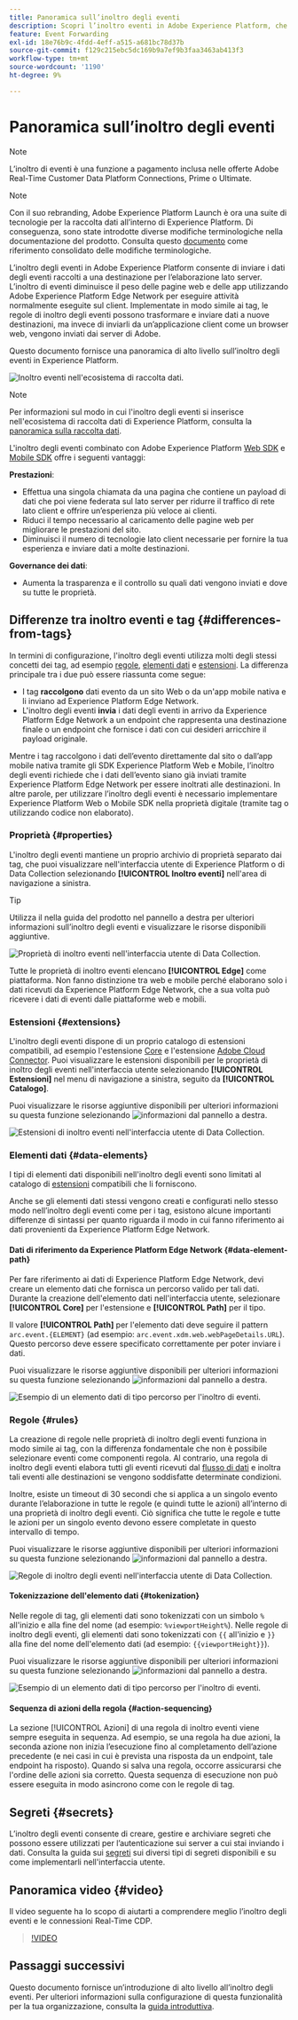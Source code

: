 ```yaml
---
title: Panoramica sull’inoltro degli eventi
description: Scopri l’inoltro eventi in Adobe Experience Platform, che consente di utilizzare la rete Edge di Experience Platform per eseguire attività senza modificare l’implementazione dei tag.
feature: Event Forwarding
exl-id: 18e76b9c-4fdd-4eff-a515-a681bc78d37b
source-git-commit: f129c215ebc5dc169b9a7ef9b3faa3463ab413f3
workflow-type: tm+mt
source-wordcount: '1190'
ht-degree: 9%

---
```


# Panoramica sull’inoltro degli eventi

>[!NOTE]
>
>L’inoltro di eventi è una funzione a pagamento inclusa nelle offerte Adobe Real-Time Customer Data Platform Connections, Prime o Ultimate.

>[!NOTE]
>
>Con il suo rebranding, Adobe Experience Platform Launch è ora una suite di tecnologie per la raccolta dati all’interno di Experience Platform. Di conseguenza, sono state introdotte diverse modifiche terminologiche nella documentazione del prodotto. Consulta questo [documento](../../term-updates.md) come riferimento consolidato delle modifiche terminologiche.

L’inoltro degli eventi in Adobe Experience Platform consente di inviare i dati degli eventi raccolti a una destinazione per l’elaborazione lato server. L’inoltro di eventi diminuisce il peso delle pagine web e delle app utilizzando Adobe Experience Platform Edge Network per eseguire attività normalmente eseguite sul client. Implementate in modo simile ai tag, le regole di inoltro degli eventi possono trasformare e inviare dati a nuove destinazioni, ma invece di inviarli da un’applicazione client come un browser web, vengono inviati dai server di Adobe.

Questo documento fornisce una panoramica di alto livello sull’inoltro degli eventi in Experience Platform.

![Inoltro eventi nell&#39;ecosistema di raccolta dati.](../../../collection/images/home/event-forwarding.png)

>[!NOTE]
>
>Per informazioni sul modo in cui l&#39;inoltro degli eventi si inserisce nell&#39;ecosistema di raccolta dati di Experience Platform, consulta la [panoramica sulla raccolta dati](../../../collection/home.md).

L&#39;inoltro degli eventi combinato con Adobe Experience Platform [Web SDK](/help/web-sdk/home.md) e [Mobile SDK](https://experienceleague.adobe.com/docs/platform-learn/data-collection/mobile-sdk/overview.html) offre i seguenti vantaggi:

**Prestazioni**:

* Effettua una singola chiamata da una pagina che contiene un payload di dati che poi viene federata sul lato server per ridurre il traffico di rete lato client e offrire un’esperienza più veloce ai clienti.
* Riduci il tempo necessario al caricamento delle pagine web per migliorare le prestazioni del sito.
* Diminuisci il numero di tecnologie lato client necessarie per fornire la tua esperienza e inviare dati a molte destinazioni.

**Governance dei dati**:

* Aumenta la trasparenza e il controllo su quali dati vengono inviati e dove su tutte le proprietà.

## Differenze tra inoltro eventi e tag {#differences-from-tags}

In termini di configurazione, l&#39;inoltro degli eventi utilizza molti degli stessi concetti dei tag, ad esempio [regole](../managing-resources/rules.md), [elementi dati](../managing-resources/data-elements.md) e [estensioni](../managing-resources/extensions/overview.md). La differenza principale tra i due può essere riassunta come segue:

* I tag **raccolgono** dati evento da un sito Web o da un&#39;app mobile nativa e li inviano ad Experience Platform Edge Network.
* L&#39;inoltro degli eventi **invia** i dati degli eventi in arrivo da Experience Platform Edge Network a un endpoint che rappresenta una destinazione finale o un endpoint che fornisce i dati con cui desideri arricchire il payload originale.

Mentre i tag raccolgono i dati dell’evento direttamente dal sito o dall’app mobile nativa tramite gli SDK Experience Platform Web e Mobile, l’inoltro degli eventi richiede che i dati dell’evento siano già inviati tramite Experience Platform Edge Network per essere inoltrati alle destinazioni. In altre parole, per utilizzare l’inoltro degli eventi è necessario implementare Experience Platform Web o Mobile SDK nella proprietà digitale (tramite tag o utilizzando codice non elaborato).

### Proprietà {#properties}

L&#39;inoltro degli eventi mantiene un proprio archivio di proprietà separato dai tag, che puoi visualizzare nell&#39;interfaccia utente di Experience Platform o di Data Collection selezionando **[!UICONTROL Inoltro eventi]** nell&#39;area di navigazione a sinistra.

>[!TIP]
>
>Utilizza il nella guida del prodotto nel pannello a destra per ulteriori informazioni sull’inoltro degli eventi e visualizzare le risorse disponibili aggiuntive.

![Proprietà di inoltro eventi nell&#39;interfaccia utente di Data Collection.](../../images/ui/event-forwarding/overview/properties.png)

Tutte le proprietà di inoltro eventi elencano **[!UICONTROL Edge]** come piattaforma. Non fanno distinzione tra web e mobile perché elaborano solo i dati ricevuti da Experience Platform Edge Network, che a sua volta può ricevere i dati di eventi dalle piattaforme web e mobili.

### Estensioni {#extensions}

L&#39;inoltro degli eventi dispone di un proprio catalogo di estensioni compatibili, ad esempio l&#39;estensione [Core](../../extensions/server/core/overview.md) e l&#39;estensione [Adobe Cloud Connector](../../extensions/server/cloud-connector/overview.md). Puoi visualizzare le estensioni disponibili per le proprietà di inoltro degli eventi nell&#39;interfaccia utente selezionando **[!UICONTROL Estensioni]** nel menu di navigazione a sinistra, seguito da **[!UICONTROL Catalogo]**.

Puoi visualizzare le risorse aggiuntive disponibili per ulteriori informazioni su questa funzione selezionando ![informazioni](../../images/ui/event-forwarding/overview/about.png) dal pannello a destra.

![Estensioni di inoltro eventi nell&#39;interfaccia utente di Data Collection.](../../images/ui/event-forwarding/overview/extensions.png)

### Elementi dati {#data-elements}

I tipi di elementi dati disponibili nell&#39;inoltro degli eventi sono limitati al catalogo di [estensioni](#extensions) compatibili che li forniscono.

Anche se gli elementi dati stessi vengono creati e configurati nello stesso modo nell’inoltro degli eventi come per i tag, esistono alcune importanti differenze di sintassi per quanto riguarda il modo in cui fanno riferimento ai dati provenienti da Experience Platform Edge Network.

#### Dati di riferimento da Experience Platform Edge Network {#data-element-path}

Per fare riferimento ai dati di Experience Platform Edge Network, devi creare un elemento dati che fornisca un percorso valido per tali dati. Durante la creazione dell&#39;elemento dati nell&#39;interfaccia utente, selezionare **[!UICONTROL Core]** per l&#39;estensione e **[!UICONTROL Path]** per il tipo.

Il valore **[!UICONTROL Path]** per l&#39;elemento dati deve seguire il pattern `arc.event.{ELEMENT}` (ad esempio: `arc.event.xdm.web.webPageDetails.URL`). Questo percorso deve essere specificato correttamente per poter inviare i dati.

Puoi visualizzare le risorse aggiuntive disponibili per ulteriori informazioni su questa funzione selezionando ![informazioni](../../images/ui/event-forwarding/overview/about.png) dal pannello a destra.

![Esempio di un elemento dati di tipo percorso per l&#39;inoltro di eventi.](../../images/ui/event-forwarding/overview/data-reference.png)

### Regole {#rules}

La creazione di regole nelle proprietà di inoltro degli eventi funziona in modo simile ai tag, con la differenza fondamentale che non è possibile selezionare eventi come componenti regola. Al contrario, una regola di inoltro degli eventi elabora tutti gli eventi ricevuti dal [flusso di dati](../../../datastreams/overview.md) e inoltra tali eventi alle destinazioni se vengono soddisfatte determinate condizioni.

Inoltre, esiste un timeout di 30 secondi che si applica a un singolo evento durante l’elaborazione in tutte le regole (e quindi tutte le azioni) all’interno di una proprietà di inoltro degli eventi. Ciò significa che tutte le regole e tutte le azioni per un singolo evento devono essere completate in questo intervallo di tempo.

Puoi visualizzare le risorse aggiuntive disponibili per ulteriori informazioni su questa funzione selezionando ![informazioni](../../images/ui/event-forwarding/overview/about.png) dal pannello a destra.

![Regole di inoltro degli eventi nell&#39;interfaccia utente di Data Collection.](../../images/ui/event-forwarding/overview/rules.png)

#### Tokenizzazione dell&#39;elemento dati {#tokenization}

Nelle regole di tag, gli elementi dati sono tokenizzati con un simbolo `%` all&#39;inizio e alla fine del nome (ad esempio: `%viewportHeight%`). Nelle regole di inoltro degli eventi, gli elementi dati sono tokenizzati con `{{` all&#39;inizio e `}}` alla fine del nome dell&#39;elemento dati (ad esempio: `{{viewportHeight}}`).

Puoi visualizzare le risorse aggiuntive disponibili per ulteriori informazioni su questa funzione selezionando ![informazioni](../../images/ui/event-forwarding/overview/about.png) dal pannello a destra.

![Esempio di un elemento dati di tipo percorso per l&#39;inoltro di eventi.](../../images/ui/event-forwarding/overview/tokenization.png)

#### Sequenza di azioni della regola {#action-sequencing}

La sezione [!UICONTROL Azioni] di una regola di inoltro eventi viene sempre eseguita in sequenza. Ad esempio, se una regola ha due azioni, la seconda azione non inizia l’esecuzione fino al completamento dell’azione precedente (e nei casi in cui è prevista una risposta da un endpoint, tale endpoint ha risposto). Quando si salva una regola, occorre assicurarsi che l&#39;ordine delle azioni sia corretto. Questa sequenza di esecuzione non può essere eseguita in modo asincrono come con le regole di tag.

## Segreti {#secrets}

L’inoltro degli eventi consente di creare, gestire e archiviare segreti che possono essere utilizzati per l’autenticazione sui server a cui stai inviando i dati. Consulta la guida sui [segreti](./secrets.md) sui diversi tipi di segreti disponibili e su come implementarli nell&#39;interfaccia utente.

## Panoramica video {#video}

Il video seguente ha lo scopo di aiutarti a comprendere meglio l’inoltro degli eventi e le connessioni Real-Time CDP.

>[!VIDEO](https://video.tv.adobe.com/v/3429308)

## Passaggi successivi

Questo documento fornisce un’introduzione di alto livello all’inoltro degli eventi. Per ulteriori informazioni sulla configurazione di questa funzionalità per la tua organizzazione, consulta la [guida introduttiva](./getting-started.md).
